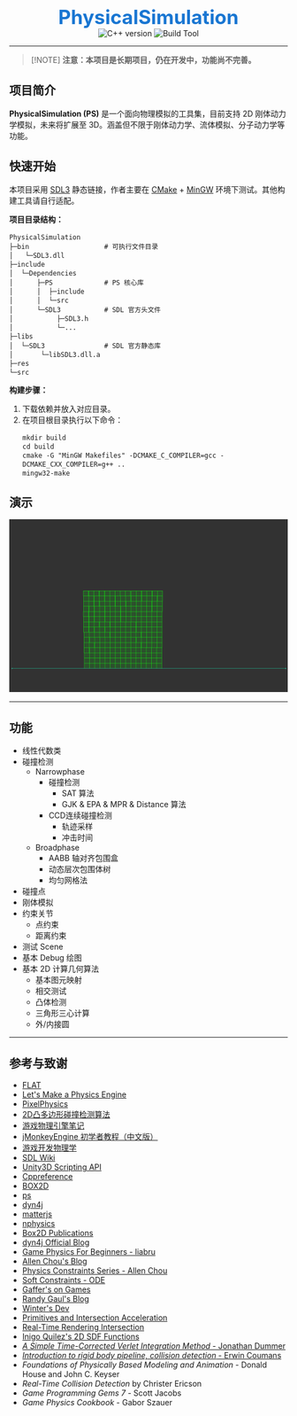 <p align="center">
  <span style="color:#1976d2; font-weight:bold; font-size:2.5em;">PhysicalSimulation</span><br>
  <img src="https://img.shields.io/badge/C++-20-blue" alt="C++ version">
  <img src="https://img.shields.io/badge/build-cmake-blue" alt="Build Tool">
</p>

---
>  [!NOTE]
> **注意：本项目是长期项目，仍在开发中，功能尚不完善。**

## 项目简介

**PhysicalSimulation (PS)** 是一个面向物理模拟的工具集，目前支持 2D 刚体动力学模拟，未来将扩展至 3D。涵盖但不限于刚体动力学、流体模拟、分子动力学等功能。

## 快速开始

本项目采用 [SDL3](https://github.com/libsdl-org/SDL/releases/tag/release-3.2.14) 静态链接，作者主要在 [CMake](https://cmake.org/download/) + [MinGW](https://sourceforge.net/projects/mingw/) 环境下测试。其他构建工具请自行适配。

**项目目录结构：**
```
PhysicalSimulation
├─bin                   # 可执行文件目录
│   └─SDL3.dll
├─include
│  └─Dependencies
│      ├─PS             # PS 核心库
│      │  ├─include
│      │  └─src
│      └─SDL3           # SDL 官方头文件
│           ├─SDL3.h
│           └─...
├─libs
│  └─SDL3               # SDL 官方静态库
│       └─libSDL3.dll.a    
├─res
└─src
```

**构建步骤：**
1. 下载依赖并放入对应目录。
2. 在项目根目录执行以下命令：
    ```shell
    mkdir build
    cd build
    cmake -G "MinGW Makefiles" -DCMAKE_C_COMPILER=gcc -DCMAKE_CXX_COMPILER=g++ ..
    mingw32-make
    ```

## 演示

![heap](/res/heap.png)

---

## 功能

- 线性代数类
- 碰撞检测
  - Narrowphase
    - 碰撞检测
      - SAT 算法
      - GJK & EPA & MPR & Distance 算法
    - CCD连续碰撞检测
      - 轨迹采样
      - 冲击时间
  - Broadphase
    - AABB 轴对齐包围盒
    - 动态层次包围体树
    - 均匀网格法
- 碰撞点
- 刚体模拟
- 约束关节
  - 点约束
  - 距离约束
- 测试 Scene
- 基本 Debug 绘图
- 基本 2D 计算几何算法
  - 基本图元映射
  - 相交测试
  - 凸体检测
  - 三角形三心计算
  - 外/内接圆  

---

## 参考与致谢

- [FLAT](https://github.com/yuanming-hu/FLAT)
- [Let's Make a Physics Engine](https://www.youtube.com/watch?v=lzI7QUyl66g&list=PLSlpr6o9vURwq3oxVZSimY8iC-cdd3kIs)
- [PixelPhysics](https://www.youtube.com/@pixel_physics)
- [2D凸多边形碰撞检测算法](https://zhuanlan.zhihu.com/p/178841676)
- [游戏物理引擎笔记](https://www.zhihu.com/column/c_1286651106643099648)
- [jMonkeyEngine 初学者教程（中文版）](https://www.jmecn.net/tutorial-for-beginners/chapter-16-physics-engine.hpptml)
- [游戏开发物理学](https://cread.jd.com/read/startRead.action?bookId=30358337&readType=1)
- [SDL Wiki](https://wiki.libsdl.org/SDL3/Tutorials/FrontPage)
- [Unity3D Scripting API](https://docs.unity3d.com/ScriptReference/)
- [Cppreference](https://zh.cppreference.com/)
- [BOX2D](https://github.com/erincatto/box2d)
- [ps](https://github.com/acrlw/ps)
- [dyn4j](https://github.com/dyn4j/dyn4j)
- [matterjs](https://github.com/liabru/matter-js)
- [nphysics](https://github.com/dimforge/nphysics)
- [Box2D Publications](https://box2d.org/publications/)
- [dyn4j Official Blog](https://dyn4j.org/blog/)
- [Game Physics For Beginners - liabru](https://brm.io/game-physics-for-beginners/)
- [Allen Chou's Blog](http://allenchou.net/game-physics-series/)
- [Physics Constraints Series - Allen Chou](https://www.youtube.com/c/MingLunChou/videos)
- [Soft Constraints - ODE](https://ode.org/ode-latest-userguide.hpptml#sec_3_8_0)
- [Gaffer's on Games](https://gafferongames.com/#posts)
- [Randy Gaul's Blog](https://randygaul.github.io/)
- [Winter's Dev](https://blog.winter.dev/)
- [Primitives and Intersection Acceleration](https://www.pbr-book.org/3ed-2018/Primitives_and_Intersection_Acceleration/Bounding_Volume_Hierarchies)
- [Real-Time Rendering Intersection](http://www.realtimerendering.com/intersections.hpptml)
- [Inigo Quilez's 2D SDF Functions](https://www.iquilezles.org/www/articles/distfunctions2d/distfunctions2d.hpptm)
- [*A Simple Time-Corrected Verlet Integration Method* - Jonathan Dummer](https://archive.gamedev.net/archive/reference/programming/features/verlet/)
- [*Introduction to rigid body pipeline, collision detection* - Erwin Coumans](https://docs.google.com/presentation/d/1wGUJ4neOhw5i4pQRfSGtZPE3CIm7MfmqfTp5aJKuFYM/edit#slide=id.g644a5aa5f_1_116)
- *Foundations of Physically Based Modeling and Animation* - Donald House and John C. Keyser
- *Real-Time Collision Detection* by Christer Ericson
- *Game Programming Gems 7* - Scott Jacobs
- *Game Physics Cookbook* - Gabor Szauer